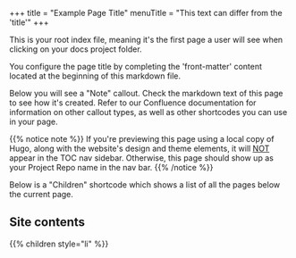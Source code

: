 +++
title = "Example Page Title"
menuTitle = "This text can differ from the 'title'"
+++

This is your root index file, meaning it's the first page a user will see when clicking on your docs project folder.

You configure the page title by completing the 'front-matter' content located at the beginning of this markdown file.

Below you will see a "Note" callout. Check the markdown text of this page to see how it's created. Refer to our Confluence documentation for information on other callout types, as well as other shortcodes you can use in your page.

{{% notice note %}}
If you're previewing this page using a local copy of Hugo, along with the website's design and theme elements, it will <u>NOT</u> appear in the TOC nav sidebar. Otherwise, this page should show up as your Project Repo name in the nav bar.
{{% /notice %}}  

Below is a "Children" shortcode which shows a list of all the pages below the current page.

## Site contents

{{% children style="li" %}}